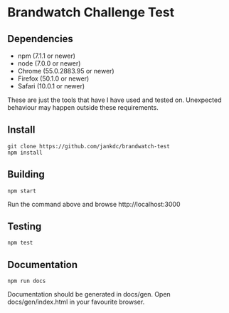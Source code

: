 # Brandwatch Challenge Test

## Dependencies

- npm (7.1.1 or newer)
- node (7.0.0 or newer)
- Chrome (55.0.2883.95 or newer)
- Firefox (50.1.0 or newer)
- Safari (10.0.1 or newer)

These are just the tools that have I have used and tested on. 
Unexpected behaviour may happen outside these requirements.

## Install

```
git clone https://github.com/jankdc/brandwatch-test
npm install
```

## Building 

```
npm start
```

Run the command above and browse http://localhost:3000

## Testing

```
npm test
```

## Documentation

```
npm run docs
```

Documentation should be generated in docs/gen.
Open docs/gen/index.html in your favourite browser.